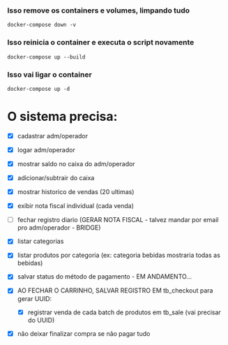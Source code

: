 ### Isso remove os containers e volumes, limpando tudo
`docker-compose down -v` 
### Isso reinicia o container e executa o script novamente
`docker-compose up --build`  
### Isso vai ligar o container
`docker-compose up -d` 

# O sistema precisa:
- [x] cadastrar adm/operador
- [x] logar adm/operador

- [X] mostrar saldo no caixa do adm/operador
- [X] adicionar/subtrair do caixa
- [X] mostrar historico de vendas (20 ultimas)
- [X] exibir nota fiscal individual (cada venda)
- [ ] fechar registro diario (GERAR NOTA FISCAL - talvez mandar por email pro adm/operador - BRIDGE)
- [x] listar categorias
- [x] listar produtos por categoria (ex: categoria bebidas mostraria todas as bebidas)
- [X] salvar status do método de pagamento - EM ANDAMENTO...
- [x] AO FECHAR O CARRINHO, SALVAR REGISTRO EM tb_checkout para gerar UUID:
   - [x] registrar venda de cada batch de produtos em tb_sale (vai precisar do UUID)
- [X] não deixar finalizar compra se não pagar tudo
